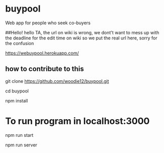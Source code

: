 # buypool
Web app for people who seek co-buyers

##Hello!
hello TA, the url on wiki is wrong, we dont't want to mess up with the deadline for the edit time on wiki so we put the real url here, sorry for the confusion

https://webuypool.herokuapp.com/

## how to contribute to this 

git clone https://github.com/woodie12/buypool.git

cd buypool

npm install

# To run program in localhost:3000

npm run start

npm run server


